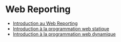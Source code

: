 # Web Reporting

- [Introduction au Web Reporting](intro)
- [Introduction à la programmation web statique](html-css-svg)
- [Introduction à la programmation web dynamique](javascript)
